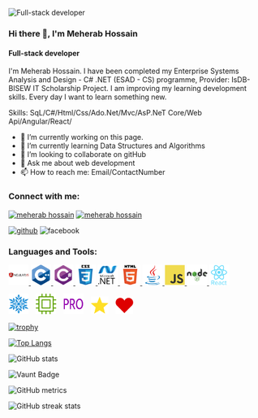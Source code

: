 ![Full-stack developer](C:\Users\User-PC\Desktop\image)
### Hi there 👋, I'm Meherab Hossain
#### Full-stack developer


I'm Meherab Hossain. I have been completed my Enterprise Systems Analysis and Design - C# .NET (ESAD - CS) programme, Provider: IsDB-BISEW IT Scholarship Project. I am improving my learning development skills. Every day I want to learn something new.

Skills: SqL/C#/Html/Css/Ado.Net/Mvc/AsP.NeT Core/Web Api/Angular/React/

- 🔭 I’m currently working on this page. 
- 🌱 I’m currently learning Data Structures and Algorithms 
- 👯 I’m looking to collaborate on gitHub 
- 💬 Ask me about web development 
- 📫 How to reach me: Email/ContactNumber 

<h3 align="left">Connect with me:</h3>
<p align="left">
<a href="https://fb.com/meherab hossain" target="blank"><img align="center" src="https://raw.githubusercontent.com/rahuldkjain/github-profile-readme-generator/master/src/images/icons/Social/facebook.svg" alt="meherab hossain" height="30" width="40" /></a>
<a href="https://instagram.com/meherab hossain" target="blank"><img align="center" src="https://raw.githubusercontent.com/rahuldkjain/github-profile-readme-generator/master/src/images/icons/Social/instagram.svg" alt="meherab hossain" height="30" width="40" /></a>
</p>



[<img src='https://cdn.jsdelivr.net/npm/simple-icons@3.0.1/icons/github.svg' alt='github' height='40'>](https://github.com/OppiSFD) <img src='https://cdn.jsdelivr.net/npm/simple-icons@3.0.1/icons/facebook.svg' alt='facebook' height='40'>

<h3 align="left">Languages and Tools:</h3>
<p align="left"> <a href="https://angular.io" target="_blank" rel="noreferrer"> <img src="https://raw.githubusercontent.com/devicons/devicon/master/icons/angularjs/angularjs-original-wordmark.svg" alt="angularjs" width="40" height="40"/> </a>  <a href="https://www.w3schools.com/cpp/" target="_blank" rel="noreferrer"> <img src="https://raw.githubusercontent.com/devicons/devicon/master/icons/cplusplus/cplusplus-original.svg" alt="cplusplus" width="40" height="40"/> </a> <a href="https://www.w3schools.com/cs/" target="_blank" rel="noreferrer"> <img src="https://raw.githubusercontent.com/devicons/devicon/master/icons/csharp/csharp-original.svg" alt="csharp" width="40" height="40"/> </a> <a href="https://www.w3schools.com/css/" target="_blank" rel="noreferrer"> <img src="https://raw.githubusercontent.com/devicons/devicon/master/icons/css3/css3-original-wordmark.svg" alt="css3" width="40" height="40"/> </a> <a href="https://dotnet.microsoft.com/" target="_blank" rel="noreferrer"> <img src="https://raw.githubusercontent.com/devicons/devicon/master/icons/dot-net/dot-net-original-wordmark.svg" alt="dotnet" width="40" height="40"/> </a> <a href="https://www.w3.org/html/" target="_blank" rel="noreferrer"> <img src="https://raw.githubusercontent.com/devicons/devicon/master/icons/html5/html5-original-wordmark.svg" alt="html5" width="40" height="40"/> </a> <a href="https://www.java.com" target="_blank" rel="noreferrer"> <img src="https://raw.githubusercontent.com/devicons/devicon/master/icons/java/java-original.svg" alt="java" width="40" height="40"/> </a> <a href="https://developer.mozilla.org/en-US/docs/Web/JavaScript" target="_blank" rel="noreferrer"> <img src="https://raw.githubusercontent.com/devicons/devicon/master/icons/javascript/javascript-original.svg" alt="javascript" width="40" height="40"/> </a> <a href="https://nodejs.org" target="_blank" rel="noreferrer"> <img src="https://raw.githubusercontent.com/devicons/devicon/master/icons/nodejs/nodejs-original-wordmark.svg" alt="nodejs" width="40" height="40"/> </a> <a href="https://reactjs.org/" target="_blank" rel="noreferrer"> <img src="https://raw.githubusercontent.com/devicons/devicon/master/icons/react/react-original-wordmark.svg" alt="react" width="40" height="40"/> </a> </p>

<a href='https://archiveprogram.github.com/'><img src='https://raw.githubusercontent.com/acervenky/animated-github-badges/master/assets/acbadge.gif' width='40' height='40'></a> <a href='https://docs.github.com/en/developers'><img src='https://raw.githubusercontent.com/acervenky/animated-github-badges/master/assets/devbadge.gif' width='40' height='40'></a> <a href='https://github.com/pricing'><img src='https://raw.githubusercontent.com/acervenky/animated-github-badges/master/assets/pro.gif' width='40' height='40'></a> <a href='https://stars.github.com/'><img src='https://raw.githubusercontent.com/acervenky/animated-github-badges/master/assets/starbadge.gif' width='35' height='35'></a> <a href='https://docs.github.com/en/github/supporting-the-open-source-community-with-github-sponsors'><img src='https://raw.githubusercontent.com/acervenky/animated-github-badges/master/assets/sponsorbadge.gif' width='35' height='35'></a> 

[![trophy](https://github-profile-trophy.vercel.app/?username=OppiSFD)](https://github.com/ryo-ma/github-profile-trophy)

[![Top Langs](https://github-readme-stats.vercel.app/api/top-langs/?username=OppiSFD)](https://github.com/anuraghazra/github-readme-stats)

![GitHub stats](https://github-readme-stats.vercel.app/api?username=OppiSFD&show_icons=true&count_private=true)  

![Vaunt Badge](https://api.vaunt.dev/v1/github/entities/OppiSFD/contributions?format=svg&private=true)  

![GitHub metrics](https://metrics.lecoq.io/OppiSFD)  

![GitHub streak stats](https://streak-stats.demolab.com/?user=OppiSFD)  


